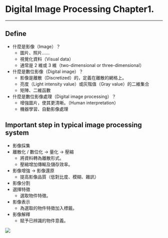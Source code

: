# Digital Image Processing Chapter1.
---
## Define
- 什麼是影像（Image）？
    - 圖片、照片......
    - 視覺化資料（Visual data）
    - 通常是 2 維或 3 維（two-dimensional or three-dimensional）
- 什麼是數位影像（Digital image）？
    - 影像是離散（Discretized）的，定義在離散的網格上。
    - 亮度（Light intensity value）或灰階值（Gray value）的二維集合
    - 矩陣、二維函數
- 什麼是數位影像處理（Digital image processing）？
    - 增強圖片，使其更清晰。（Human interpretation）
    - 機器學習、自動影像處理

## Important step in typical image processing system
- 影像採集
- 離散化 / 數位化 -> 量化 -> 壓縮
    - 將資料轉為離散形式。
    - 壓縮增加傳輸及儲存效率。
- 影像增強 -> 影像還原
    - 提高影像品質（低對比度、模糊、雜訊）
- 影像分割
- 選擇特徵
    - 選取物件特徵。
- 影像表示
    - 為選取的物件特徵加入標籤。
- 影像解釋
    - 賦予已辨識的物件意義。

<img src="https://i.imgur.com/duOqCEc.png" />


## 
